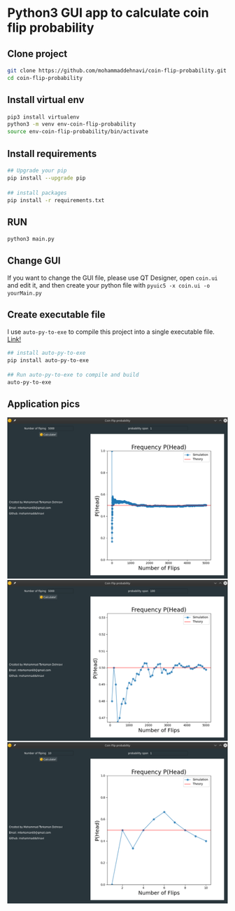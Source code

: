 # Python3 GUI app to calculate coin flip probability

## Clone project

```bash
git clone https://github.com/mohammaddehnavi/coin-flip-probability.git
cd coin-flip-probability
```
## Install virtual env 

```bash
pip3 install virtualenv
python3 -m venv env-coin-flip-probability
source env-coin-flip-probability/bin/activate
```

## Install requirements

```bash
## Upgrade your pip
pip install --upgrade pip

## install packages
pip install -r requirements.txt
```

## RUN

```bash
python3 main.py
```

## Change GUI

If you want to change the GUI file, please use QT Designer, open `coin.ui` and edit it, and then create
your python file with `pyuic5 -x coin.ui -o yourMain.py`


## Create executable file 

I use `auto-py-to-exe` to compile this project into a single executable file. [Link!](https://pypi.org/project/auto-py-to-exe/)

```bash
## install auto-py-to-exe
pip install auto-py-to-exe

## Run auto-py-to-exe to compile and build 
auto-py-to-exe
```

## Application pics

![main1](./Assets/main1.png)
![main2](./Assets/main2.png)
![main3](./Assets/main3.png)
